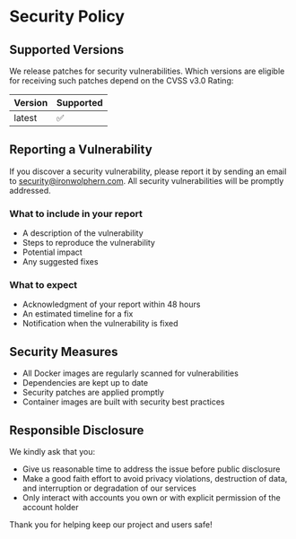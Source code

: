 # Security Policy

## Supported Versions

We release patches for security vulnerabilities. Which versions are eligible for receiving such patches depend on the CVSS v3.0 Rating:

| Version | Supported          |
| ------- | ------------------ |
| latest  | :white_check_mark: |

## Reporting a Vulnerability

If you discover a security vulnerability, please report it by sending an email to security@ironwolphern.com. All security vulnerabilities will be promptly addressed.

### What to include in your report

- A description of the vulnerability
- Steps to reproduce the vulnerability
- Potential impact
- Any suggested fixes

### What to expect

- Acknowledgment of your report within 48 hours
- An estimated timeline for a fix
- Notification when the vulnerability is fixed

## Security Measures

- All Docker images are regularly scanned for vulnerabilities
- Dependencies are kept up to date
- Security patches are applied promptly
- Container images are built with security best practices

## Responsible Disclosure

We kindly ask that you:

- Give us reasonable time to address the issue before public disclosure
- Make a good faith effort to avoid privacy violations, destruction of data, and interruption or degradation of our services
- Only interact with accounts you own or with explicit permission of the account holder

Thank you for helping keep our project and users safe!
